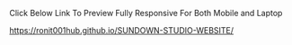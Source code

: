 Click Below Link To Preview
Fully Responsive For Both Mobile and Laptop 

https://ronit001hub.github.io/SUNDOWN-STUDIO-WEBSITE/
